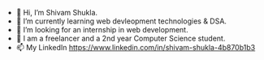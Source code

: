 - 👋 Hi, I’m Shivam Shukla.
- 🌱 I’m currently learning web devleopment technologies & DSA.
- 👀 I’m looking for an internship in web development.
- 💞️ I am a freelancer and a 2nd year Computer Science student.
- 📫 My LinkedIn https://www.linkedin.com/in/shivam-shukla-4b870b1b3

<!---
shivam910/shivam910 is a ✨ special ✨ repository because its `README.md` (this file) appears on your GitHub profile.
You can click the Preview link to take a look at your changes.
--->
